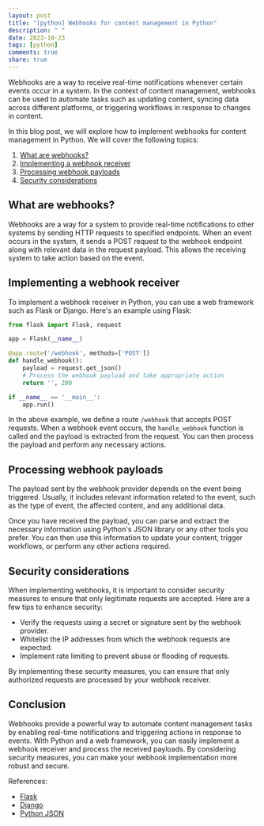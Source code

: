 ```yaml
---
layout: post
title: "[python] Webhooks for content management in Python"
description: " "
date: 2023-10-23
tags: [python]
comments: true
share: true
---
```

Webhooks are a way to receive real-time notifications whenever certain events occur in a system. In the context of content management, webhooks can be used to automate tasks such as updating content, syncing data across different platforms, or triggering workflows in response to changes in content.

In this blog post, we will explore how to implement webhooks for content management in Python. We will cover the following topics:

1. [What are webhooks?](#what-are-webhooks)
2. [Implementing a webhook receiver](#implementing-a-webhook-receiver)
3. [Processing webhook payloads](#processing-webhook-payloads)
4. [Security considerations](#security-considerations)

## What are webhooks?
Webhooks are a way for a system to provide real-time notifications to other systems by sending HTTP requests to specified endpoints. When an event occurs in the system, it sends a POST request to the webhook endpoint along with relevant data in the request payload. This allows the receiving system to take action based on the event.

## Implementing a webhook receiver
To implement a webhook receiver in Python, you can use a web framework such as Flask or Django. Here's an example using Flask:

```python
from flask import Flask, request

app = Flask(__name__)

@app.route('/webhook', methods=['POST'])
def handle_webhook():
    payload = request.get_json()
    # Process the webhook payload and take appropriate action
    return '', 200

if __name__ == '__main__':
    app.run()
```

In the above example, we define a route `/webhook` that accepts POST requests. When a webhook event occurs, the `handle_webhook` function is called and the payload is extracted from the request. You can then process the payload and perform any necessary actions.

## Processing webhook payloads
The payload sent by the webhook provider depends on the event being triggered. Usually, it includes relevant information related to the event, such as the type of event, the affected content, and any additional data.

Once you have received the payload, you can parse and extract the necessary information using Python's JSON library or any other tools you prefer. You can then use this information to update your content, trigger workflows, or perform any other actions required.

## Security considerations
When implementing webhooks, it is important to consider security measures to ensure that only legitimate requests are accepted. Here are a few tips to enhance security:

- Verify the requests using a secret or signature sent by the webhook provider.
- Whitelist the IP addresses from which the webhook requests are expected.
- Implement rate limiting to prevent abuse or flooding of requests.

By implementing these security measures, you can ensure that only authorized requests are processed by your webhook receiver.

## Conclusion
Webhooks provide a powerful way to automate content management tasks by enabling real-time notifications and triggering actions in response to events. With Python and a web framework, you can easily implement a webhook receiver and process the received payloads. By considering security measures, you can make your webhook implementation more robust and secure.

References:
- [Flask](https://flask.palletsprojects.com/)
- [Django](https://www.djangoproject.com/)
- [Python JSON](https://docs.python.org/3/library/json.html)